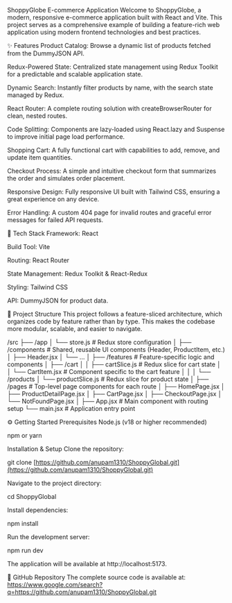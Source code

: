 ShoppyGlobe E-commerce Application
Welcome to ShoppyGlobe, a modern, responsive e-commerce application built with React and Vite. This project serves as a comprehensive example of building a feature-rich web application using modern frontend technologies and best practices.

✨ Features
Product Catalog: Browse a dynamic list of products fetched from the DummyJSON API.

Redux-Powered State: Centralized state management using Redux Toolkit for a predictable and scalable application state.

Dynamic Search: Instantly filter products by name, with the search state managed by Redux.

React Router: A complete routing solution with createBrowserRouter for clean, nested routes.

Code Splitting: Components are lazy-loaded using React.lazy and Suspense to improve initial page load performance.

Shopping Cart: A fully functional cart with capabilities to add, remove, and update item quantities.

Checkout Process: A simple and intuitive checkout form that summarizes the order and simulates order placement.

Responsive Design: Fully responsive UI built with Tailwind CSS, ensuring a great experience on any device.

Error Handling: A custom 404 page for invalid routes and graceful error messages for failed API requests.

🚀 Tech Stack
Framework: React

Build Tool: Vite

Routing: React Router

State Management: Redux Toolkit & React-Redux

Styling: Tailwind CSS

API: DummyJSON for product data.

📂 Project Structure
This project follows a feature-sliced architecture, which organizes code by feature rather than by type. This makes the codebase more modular, scalable, and easier to navigate.

/src
├── /app
│   └── store.js            # Redux store configuration
│
├── /components             # Shared, reusable UI components (Header, ProductItem, etc.)
│   ├── Header.jsx
│   └── ...
│
├── /features               # Feature-specific logic and components
│   ├── /cart
│   │   ├── cartSlice.js    # Redux slice for cart state
│   │   └── CartItem.jsx    # Component specific to the cart feature
│   │
│   └── /products
│       └── productSlice.js # Redux slice for product state
│
├── /pages                  # Top-level page components for each route
│   ├── HomePage.jsx
│   ├── ProductDetailPage.jsx
│   ├── CartPage.jsx
│   ├── CheckoutPage.jsx
│   └── NotFoundPage.jsx
│
├── App.jsx                 # Main component with routing setup
└── main.jsx                # Application entry point

⚙️ Getting Started
Prerequisites
Node.js (v18 or higher recommended)

npm or yarn

Installation & Setup
Clone the repository:

git clone [https://github.com/anupam1310/ShoppyGlobal.git](https://github.com/anupam1310/ShoppyGlobal.git)

Navigate to the project directory:

cd ShoppyGlobal

Install dependencies:

npm install

Run the development server:

npm run dev

The application will be available at http://localhost:5173.

🔗 GitHub Repository
The complete source code is available at: https://www.google.com/search?q=https://github.com/anupam1310/ShoppyGlobal.git